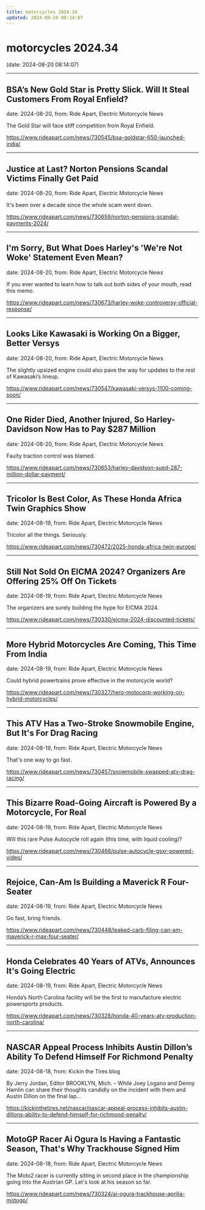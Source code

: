 ```yaml
---
title: motorcycles 2024.34
updated: 2024-08-20 08:14:07
---
```


# motorcycles 2024.34

(date: 2024-08-20 08:14:07)

---

## BSA’s New Gold Star is Pretty Slick. Will It Steal Customers From Royal Enfield?

date: 2024-08-20, from: Ride Apart, Electric Motorcycle News

The Gold Star will face stiff competition from Royal Enfield.  

<https://www.rideapart.com/news/730545/bsa-goldstar-650-launched-india/>

---

## Justice at Last? Norton Pensions Scandal Victims Finally Get Paid

date: 2024-08-20, from: Ride Apart, Electric Motorcycle News

It's been over a decade since the whole scam went down. 

<https://www.rideapart.com/news/730659/norton-pensions-scandal-payments-2024/>

---

## I'm Sorry, But What Does Harley's 'We're Not Woke' Statement Even Mean?

date: 2024-08-20, from: Ride Apart, Electric Motorcycle News

If you ever wanted to learn how to talk out both sides of your mouth, read this memo. 

<https://www.rideapart.com/news/730673/harley-woke-controversy-official-response/>

---

## Looks Like Kawasaki is Working On a Bigger, Better Versys

date: 2024-08-20, from: Ride Apart, Electric Motorcycle News

The slightly upsized engine could also pave the way for updates to the rest of Kawasaki’s lineup.  

<https://www.rideapart.com/news/730547/kawasaki-versys-1100-coming-soon/>

---

## One Rider Died, Another Injured, So Harley-Davidson Now Has to Pay $287 Million

date: 2024-08-20, from: Ride Apart, Electric Motorcycle News

Faulty traction control was blamed.  

<https://www.rideapart.com/news/730653/harley-davidson-sued-287-million-dollar-payment/>

---

## Tricolor Is Best Color, As These Honda Africa Twin Graphics Show

date: 2024-08-19, from: Ride Apart, Electric Motorcycle News

Tricolor all the things. Seriously. 

<https://www.rideapart.com/news/730472/2025-honda-africa-twin-europe/>

---

## Still Not Sold On EICMA 2024? Organizers Are Offering 25% Off On Tickets

date: 2024-08-19, from: Ride Apart, Electric Motorcycle News

The organizers are surely building the hype for EICMA 2024.  

<https://www.rideapart.com/news/730330/eicma-2024-discounted-tickets/>

---

## More Hybrid Motorcycles Are Coming, This Time From India

date: 2024-08-19, from: Ride Apart, Electric Motorcycle News

Could hybrid powertrains prove effective in the motorcycle world?  

<https://www.rideapart.com/news/730327/hero-motocorp-working-on-hybrid-motorcycles/>

---

## This ATV Has a Two-Stroke Snowmobile Engine, But It's For Drag Racing

date: 2024-08-19, from: Ride Apart, Electric Motorcycle News

That's one way to go fast. 

<https://www.rideapart.com/news/730457/snowmobile-swapped-atv-drag-racing/>

---

## This Bizarre Road-Going Aircraft is Powered By a Motorcycle, For Real

date: 2024-08-19, from: Ride Apart, Electric Motorcycle News

Will this rare Pulse Autocycle roll again (this time, with liquid cooling)? 

<https://www.rideapart.com/news/730466/pulse-autocycle-gsxr-powered-video/>

---

## Rejoice, Can-Am Is Building a Maverick R Four-Seater

date: 2024-08-19, from: Ride Apart, Electric Motorcycle News

Go fast, bring friends. 

<https://www.rideapart.com/news/730448/leaked-carb-filing-can-am-maverick-r-max-four-seater/>

---

## Honda Celebrates 40 Years of ATVs, Announces It's Going Electric

date: 2024-08-19, from: Ride Apart, Electric Motorcycle News

Honda’s North Carolina facility will be the first to manufacture electric powersports products.  

<https://www.rideapart.com/news/730328/honda-40-years-atv-production-north-carolina/>

---

## NASCAR Appeal Process Inhibits Austin Dillon’s Ability To Defend Himself For Richmond Penalty

date: 2024-08-18, from: Kickin the Tires blog

By Jerry Jordan, Editor BROOKLYN, Mich. – While Joey Logano and Denny Hamlin can share their thoughts candidly on the incident with them and Austin Dillon on the final lap&#8230;  

<https://kickinthetires.net/nascar/nascar-appeal-process-inhibits-austin-dillons-ability-to-defend-himself-for-richmond-penalty/>

---

## MotoGP Racer Ai Ogura Is Having a Fantastic Season, That's Why Trackhouse Signed Him

date: 2024-08-18, from: Ride Apart, Electric Motorcycle News

The Moto2 racer is currently sitting in second place in the championship going into the Austrian GP. Let's look at his season so far. 

<https://www.rideapart.com/news/730324/ai-ogura-trackhouse-aprilia-motogp/>

